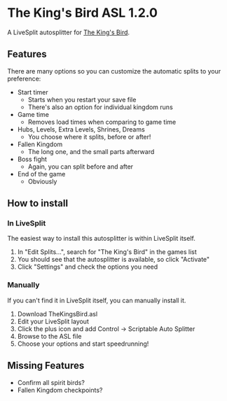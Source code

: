 # The King's Bird ASL 1.2.0
A LiveSplit autosplitter for [The King's Bird](http://serenityforge.com/games/thekingsbird).

## Features
There are many options so you can customize the automatic splits to your preference:
 * Start timer
   * Starts when you restart your save file
   * There's also an option for individual kingdom runs
 * Game time
   * Removes load times when comparing to game time
 * Hubs, Levels, Extra Levels, Shrines, Dreams
   * You choose where it splits, before or after!
 * Fallen Kingdom
   * The long one, and the small parts afterward
 * Boss fight
   * Again, you can split before and after
 * End of the game
   * Obviously

## How to install
### In LiveSplit
The easiest way to install this autosplitter is within LiveSplit itself.
 1. In "Edit Splits...", search for "The King's Bird" in the games list
 2. You should see that the autosplitter is available, so click "Activate"
 3. Click "Settings" and check the options you need
### Manually
If you can't find it in LiveSplit itself, you can manually install it.
 1. Download TheKingsBird.asl
 2. Edit your LiveSplit layout
 3. Click the plus icon and add Control -> Scriptable Auto Splitter
 4. Browse to the ASL file
 5. Choose your options and start speedrunning!

## Missing Features
 * Confirm all spirit birds?
 * Fallen Kingdom checkpoints?
